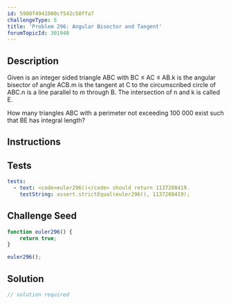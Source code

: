 ```yaml
---
id: 5900f4941000cf542c50ffa7
challengeType: 5
title: 'Problem 296: Angular Bisector and Tangent'
forumTopicId: 301948
---
```


## Description
<section id='description'>
Given is an integer sided triangle ABC with BC ≤ AC ≤ AB.k is the angular bisector of angle ACB.m is the tangent at C to the circumscribed circle of ABC.n is a line parallel to m through B.
The intersection of n and k is called E.



How many triangles ABC with a perimeter not exceeding 100 000 exist such that BE has integral length?
</section>

## Instructions
<section id='instructions'>

</section>

## Tests
<section id='tests'>

```yml
tests:
  - text: <code>euler296()</code> should return 1137208419.
    testString: assert.strictEqual(euler296(), 1137208419);

```

</section>

## Challenge Seed
<section id='challengeSeed'>

<div id='js-seed'>

```js
function euler296() {
    return true;
}

euler296();
```

</div>



</section>

## Solution
<section id='solution'>

```js
// solution required
```

</section>
